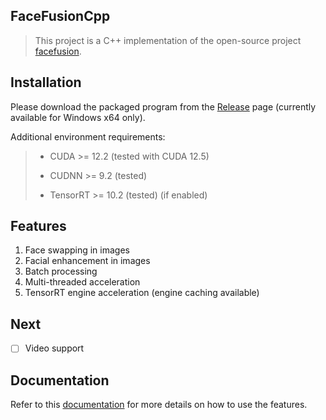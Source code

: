 ## FaceFusionCpp

> This project is a C++ implementation of the open-source project [facefusion](https://github.com/facefusion/facefusion).

## Installation

Please download the packaged program from the [Release]() page (currently available for Windows x64 only).

Additional environment requirements:

> - CUDA >= 12.2 (tested with CUDA 12.5)
>
> - CUDNN >= 9.2 (tested)
>
> - TensorRT >= 10.2 (tested) (if enabled)

## Features

1. Face swapping in images
2. Facial enhancement in images
3. Batch processing
4. Multi-threaded acceleration
5. TensorRT engine acceleration (engine caching available)

## Next

- [ ] Video support

## Documentation

Refer to this [documentation]() for more details on how to use the features.